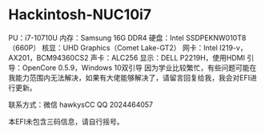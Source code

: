 # Hackintosh-NUC10i7
PU：i7-10710U
内存：Samsung 16G DDR4
硬盘：Intel SSDPEKNW010T8（660P）
核显：UHD Graphics（Comet Lake-GT2）
网卡：Intel I219-v，AX201，BCM94360CS2
声卡：ALC256
显示：DELL P2219H，使用HDMI
引导：OpenCore 0.5.9，Windows 10双引导
因为学业比较繁忙，有些问题可能在我能力范围内无法解决，如果有大佬能够解决了，请留言回复给我，我会对EFI进行更新。

联系方式：微信 hawkysCC QQ 2024464057

本EFI未包含三码信息，请自行摇号。
